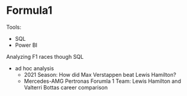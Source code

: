 # Formula1

Tools:
 - SQL 
 - Power BI

Analyzing F1 races though SQL
- ad hoc analysis
  - 2021 Season: How did Max Verstappen beat Lewis Hamilton?
  - Mercedes-AMG Pertronas Forumla 1 Team: Lewis Hamilton and Valterri Bottas career comparison
